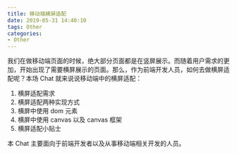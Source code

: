 ```yaml
---
title: 移动端横屏适配
date: 2019-05-31 14:40:10
tags: Other
categories:
- Other
---
```

我们在做移动端页面的时候，绝大部分页面都是在竖屏展示。而随着用户需求的更加，开始出现了需要横屏展示的页面。那么，作为前端开发人员，如何去做横屏适配呢？本场 Chat 就来说说移动端中的横屏适配：

1. 横屏适配需求
2. 横屏适配两种实现方式
3. 横屏中使用 dom 元素
4. 横屏中使用 canvas 以及 canvas 框架
5. 横屏适配小贴士

本 Chat 主要面向于前端开发者以及从事移动端相关开发的人员。

<!-- more -->
